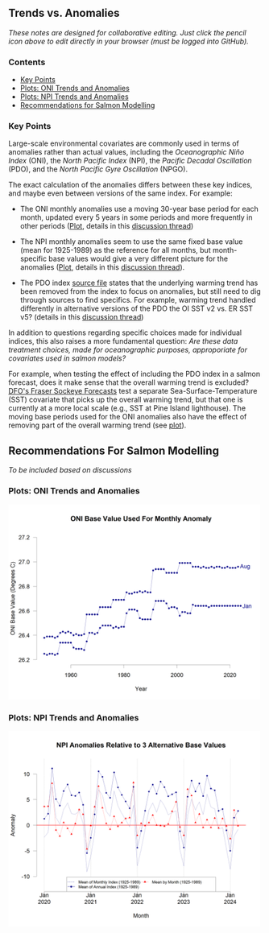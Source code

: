 ## Trends vs. Anomalies

*These notes are designed for collaborative editing. Just click the pencil icon above to edit directly in your browser (must be logged into GitHub).*


### Contents

* [Key Points](#Key-Points)
* [Plots: ONI Trends and Anomalies](#Plots-ONI-Trends-and-Anomalies)
* [Plots: NPI Trends and Anomalies](#Plots-NPI-Trends-and-Anomalies)
* [Recommendations for Salmon Modelling](#Recommendations-for-salmon-modelling)


### Key Points

Large-scale environmental covariates are commonly used in terms of anomalies rather than actual values, including the *Oceanographic Niño Index* (ONI), the *North Pacific Index* (NPI),  the *Pacific Decadal Oscillation* (PDO), and the *North Pacific Gyre Oscillation* (NPGO). 

The exact calculation of the anomalies differs between these key indices, and maybe even between 
versions of the same index. For example:

- The ONI monthly anomalies use a moving 30-year base period for each month, updated every 5 years in some periods and more frequently in other periods ([Plot](Plots-ONI-Trends-and-Anomalies), details in this [discussion thread](https://github.com/SOLV-Code/Open-Source-Env-Cov-PacSalmon/issues/118))

- The NPI monthly anomalies seem to use the same fixed base value (mean for 1925-1989) as the reference for all months, but month-specific base values would give a very different picture for the anomalies ([Plot](#Plots-NPI-Trends-and-Anomalies), details in this [discussion thread](https://github.com/SOLV-Code/Open-Source-Env-Cov-PacSalmon/issues/118)).

- The PDO index [source file](http://research.jisao.washington.edu/pdo/PDO.latest) states that the underlying warming trend has been removed from the index to focus on anomalies, but still need to dig through sources to find specifics. For example, warming trend handled differently in alternative versions of the PDO the OI SST v2 vs. ER SST v5? (details in this [discussion thread](https://github.com/SOLV-Code/Open-Source-Env-Cov-PacSalmon/issues/26))

In addition to questions regarding specific choices made for individual indices, this also raises a more fundamental question: 
*Are these data treatment choices, made for oceanographic purposes, approporiate for covariates used in salmon models?*

For example, when testing the effect of including the PDO index in a salmon forecast, does it make sense that the overall warming trend is excluded? [DFO's Fraser Sockeye Forecasts](https://github.com/SOLV-Code/Open-Source-Env-Cov-PacSalmon/tree/main/DATA/DFO_FraserSockeyeForecast) test a separate Sea-Surface-Temperature (SST) covariate that picks up the overall warming trend, but that one is currently at a more local scale (e.g., SST at Pine Island lighthouse). The moving base periods used for the ONI anomalies also have the effect of removing part of the overall warming trend (see [plot](#Plots-ONI-Trends-and-Anomalies)).



## Recommendations For Salmon Modelling

*To be included based on discussions*




	
	
### Plots: ONI Trends and Anomalies



<img src="https://github.com/SOLV-Code/Open-Source-Env-Cov-PacSalmon/blob/main/OUTPUT/Values_CrossCheck/ONI_BaseValueTrends.png"
	width="500">





### Plots: NPI Trends and Anomalies



<img src="https://github.com/SOLV-Code/Open-Source-Env-Cov-PacSalmon/blob/main/OUTPUT/Values_CrossCheck/ComparisonOfNPIAnomalies.png" width="500">


